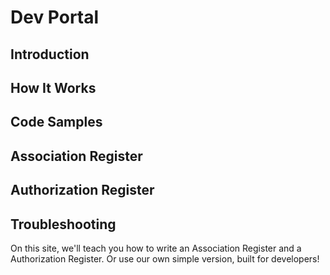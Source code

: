 # Dev Portal

## Introduction
## How It Works
## Code Samples
## Association Register
## Authorization Register
## Troubleshooting

On this site, we'll teach you how to write an Association Register and a Authorization Register. Or use our own simple version, built for developers!
